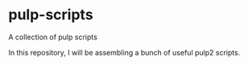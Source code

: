 pulp-scripts
============

A collection of pulp scripts

In this repository, I will be assembling a bunch of useful pulp2 scripts.
